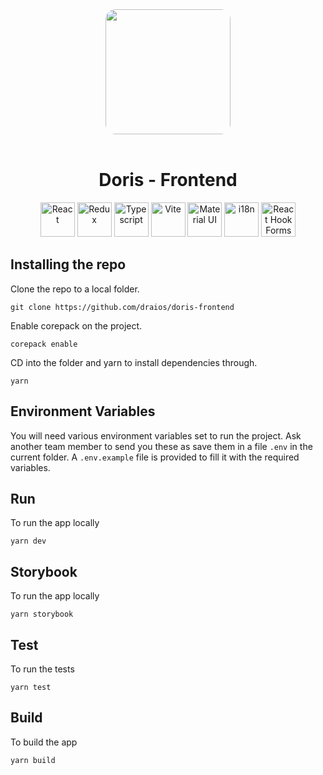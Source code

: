 <div align="center">
  <img src="./.github/assets/doris.png" style="border-radius: 16px; height: 200px;" />
  <br />
  <br />
  <h1> Doris - Frontend</h1>
</div>

<div align="center">
<img src="https://upload.wikimedia.org/wikipedia/commons/thumb/a/a7/React-icon.svg/2300px-React-icon.svg.png" style="width:55px;" alt="React"/>
<img src="https://redux.js.org/img/redux.svg" style="width:55px;" alt="Redux"/>
<img src="https://upload.wikimedia.org/wikipedia/commons/thumb/4/4c/Typescript_logo_2020.svg/2048px-Typescript_logo_2020.svg.png" style="width:55px;" alt="Typescript"/>
<img src="https://upload.wikimedia.org/wikipedia/commons/thumb/f/f1/Vitejs-logo.svg/1039px-Vitejs-logo.svg.png" style="width:55px;" alt="Vite"/>
<img src="https://cdn.worldvectorlogo.com/logos/material-ui-1.svg" style="width:55px;" alt="Material UI"/>
<img src="https://www.gitbook.com/cdn-cgi/image/width=36,dpr=2,height=36,fit=contain,format=auto/https%3A%2F%2F4042378089-files.gitbook.io%2F~%2Ffiles%2Fv0%2Fb%2Fgitbook-legacy-files%2Fo%2Fspaces%252F-L9iS6WpW81N7RGRTQ-K%252Favatar.png%3Fgeneration%3D1523345851027218%26alt%3Dmedia" style="width:55px;" alt="i18n"/>
<img src="https://react-hook-form.com/images/logo/react-hook-form-logo-only.png" style="width:55px;" alt="React Hook Forms"/>
</div>

## **Installing the repo**

Clone the repo to a local folder.

`git clone https://github.com/draios/doris-frontend`

Enable corepack on the project.

`corepack enable`

CD into the folder and yarn to install dependencies through.

`yarn`

## **Environment Variables**

You will need various environment variables set to run the project. Ask another team member to send you these as save them in a file `.env` in the current folder. A `.env.example` file is provided to fill it with the required variables.

## **Run**

To run the app locally

`yarn dev`

## **Storybook**

To run the app locally

`yarn storybook`

## **Test**

To run the tests

`yarn test`

## **Build**

To build the app

`yarn build`
